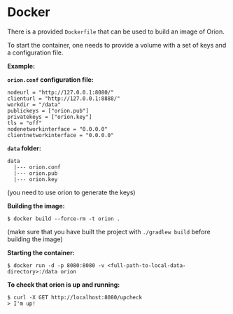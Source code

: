 # Docker

There is a provided `Dockerfile` that can be used to build an image of Orion.

To start the container, one needs to provide a volume with a set of keys and a configuration file.

**Example:**

**`orion.conf` configuration file:**
```
nodeurl = "http://127.0.0.1:8080/"
clienturl = "http://127.0.0.1:8888/"
workdir = "/data"
publickeys = ["orion.pub"]
privatekeys = ["orion.key"]
tls = "off"
nodenetworkinterface = "0.0.0.0"
clientnetworkinterface = "0.0.0.0"
```

**`data` folder:**
```
data
  |--- orion.conf
  |--- orion.pub
  |--- orion.key
```
(you need to use orion to generate the keys)

**Building the image:**
``` 
$ docker build --force-rm -t orion .
``` 
(make sure that you have built the project with `./gradlew build` before building the image)

**Starting the container:**
``` 
$ docker run -d -p 8080:8080 -v <full-path-to-local-data-directory>:/data orion
``` 

**To check that orion is up and running:**
```
$ curl -X GET http://localhost:8080/upcheck
> I'm up!
```